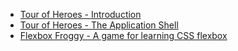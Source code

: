 <ul>
    <li>
        <a href="https://angular.io/tutorial" target="_blank">Tour of Heroes - Introduction</a>
    </li>
    <li>
        <a href="https://angular.io/tutorial/toh-pt0" target="_blank">Tour of Heroes - The Application Shell</a>
    </li>
    <li>
        <a href="https://flexboxfroggy.com/" target="_blank">Flexbox Froggy - A game for learning CSS flexbox</a>
    </li>
</ul>